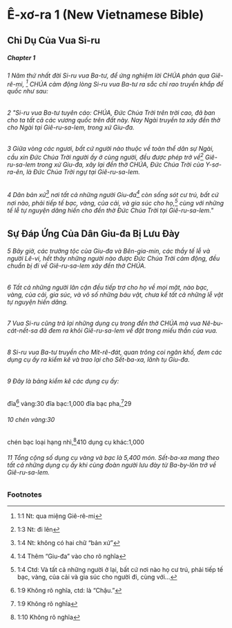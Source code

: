 
# Ê-xơ-ra 1 (New Vietnamese Bible)
## Chỉ Dụ Của Vua Si-ru

##### Chapter 1
###### 1 Năm thứ nhất đời Si-ru vua Ba-tư, để ứng nghiệm lời CHÚA phán qua Giê-rê-mi, [^a] CHÚA cảm động lòng Si-ru vua Ba-tư ra sắc chỉ rao truyền khắp đế quốc như sau:

###### 2 "Si-ru vua Ba-tư tuyên cáo: CHÚA, Đức Chúa Trời trên trời cao, đã ban cho ta tất cả các vương quốc trên đất này. Nay Ngài truyền ta xây đền thờ cho Ngài tại Giê-ru-sa-lem, trong xứ Giu-đa.  
###### 3 Giữa vòng các ngươi, bất cứ người nào thuộc về toàn thể dân sự Ngài, cầu xin Đức Chúa Trời người ấy ở cùng người, đều được phép trở về[^b] Giê-ru-sa-lem trong xứ Giu-đa, xây lại đền thờ CHÚA, Đức Chúa Trời của Y-sơ-ra-ên, là Đức Chúa Trời ngự tại Giê-ru-sa-lem.  
###### 4 Dân bản xứ[^c] nơi tất cả những người Giu-đa[^d] còn sống sót cư trú, bất cứ nơi nào, phải tiếp tế bạc, vàng, của cải, và gia súc cho họ,[^e] cùng với những tế lễ tự nguyện dâng hiến cho đền thờ Đức Chúa Trời tại Giê-ru-sa-lem."

## Sự Đáp Ứng Của Dân Giu-đa Bị Lưu Đày

###### 5 Bây giờ, các trưởng tộc của Giu-đa và Bên-gia-min, các thầy tế lễ và người Lê-vi, hết thảy những người nào được Đức Chúa Trời cảm động, đều chuẩn bị đi về Giê-ru-sa-lem xây đền thờ CHÚA.  
###### 6 Tất cả những người lân cận đều tiếp trợ cho họ về mọi mặt, nào bạc, vàng, của cải, gia súc, và vô số những báu vật, chưa kể tất cả những lễ vật tự nguyện hiến dâng.  
###### 7 Vua Si-ru cũng trả lại những dụng cụ trong đền thờ CHÚA mà vua Nê-bu-cát-nết-sa đã đem ra khỏi Giê-ru-sa-lem về đặt trong miếu thần của vua.  
###### 8 Si-ru vua Ba-tư truyền cho Mít-rê-đát, quan trông coi ngân khố, đem các dụng cụ ấy ra kiểm kê và trao lại cho Sết-ba-xa, lãnh tụ Giu-đa.

###### 9 Đây là bảng kiểm kê các dụng cụ ấy:
đĩa[^f] vàng:30
đĩa bạc:1,000
đĩa bạc pha,[^g]29

###### 10 chén vàng:30
chén bạc loại hạng nhì,[^h]410
dụng cụ khác:1,000

###### 11 Tổng cộng số dụng cụ vàng và bạc là 5,400 món. Sết-ba-xa mang theo tất cả những dụng cụ ấy khi cùng đoàn người lưu đày từ Ba-by-lôn trở về Giê-ru-sa-lem.

### Footnotes
[^a]: 1:1 Nt: qua miệng Giê-rê-mi
[^b]: 1:3 Nt: đi lên
[^c]: 1:4 Nt: không có hai chữ “bản xứ”
[^d]: 1:4 Thêm “Giu-đa” vào cho rõ nghĩa
[^e]: 1:4 Ctd: Và tất cả những người ở lại, bất cứ nơi nào họ cư trú, phải tiếp tế bạc, vàng, của cải và gia súc cho người đi, cùng với…
[^f]: 1:9 Không rõ nghĩa, ctd: là “Chậu.”
[^g]: 1:9 Không rõ nghĩa
[^h]: 1:10 Không rõ nghĩa

